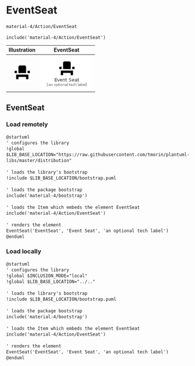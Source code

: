 # EventSeat


```text
material-4/Action/EventSeat
```

```text
include('material-4/Action/EventSeat')
```



| Illustration | EventSeat |
| :---: | :---: |
| ![illustration for Illustration](../../material-4/Action/EventSeat.png) | ![illustration for EventSeat](../../material-4/Action/EventSeat.Local.png) |




## EventSeat

### Load remotely
```plantuml
@startuml
' configures the library
!global $LIB_BASE_LOCATION="https://raw.githubusercontent.com/tmorin/plantuml-libs/master/distribution"

' loads the library's bootstrap
!include $LIB_BASE_LOCATION/bootstrap.puml

' loads the package bootstrap
include('material-4/bootstrap')

' loads the Item which embeds the element EventSeat
include('material-4/Action/EventSeat')

' renders the element
EventSeat('EventSeat', 'Event Seat', 'an optional tech label')
@enduml
```

### Load locally
```plantuml
@startuml
' configures the library
!global $INCLUSION_MODE="local"
!global $LIB_BASE_LOCATION="../.."

' loads the library's bootstrap
!include $LIB_BASE_LOCATION/bootstrap.puml

' loads the package bootstrap
include('material-4/bootstrap')

' loads the Item which embeds the element EventSeat
include('material-4/Action/EventSeat')

' renders the element
EventSeat('EventSeat', 'Event Seat', 'an optional tech label')
@enduml
```

